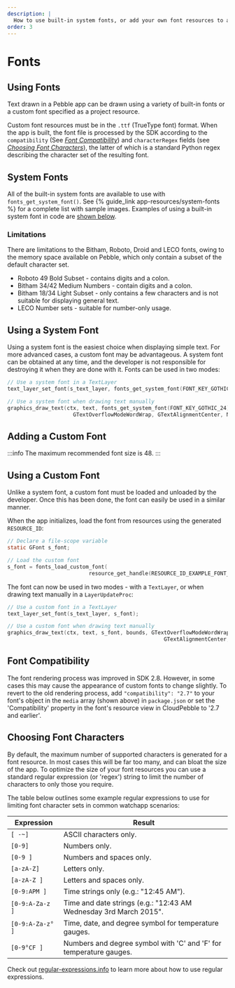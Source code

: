 ```yaml
---
description: |
  How to use built-in system fonts, or add your own font resources to a project.
order: 3
---
```


# Fonts

<SdkToggle />

## Using Fonts

Text drawn in a Pebble app can be drawn using a variety of built-in fonts or a
custom font specified as a project resource.

Custom font resources must be in the `.ttf` (TrueType font) format. When the app
is built, the font file is processed by the SDK according to the `compatibility`
(See [*Font Compatibility*](#font-compatibility)) and `characterRegex`
fields (see [*Choosing Font Characters*](#choosing-font-characters)), the latter
of which is a standard Python regex describing the character set of the
resulting font.


## System Fonts

All of the built-in system fonts are available to use with
``fonts_get_system_font()``. See {% guide_link app-resources/system-fonts %} for
a complete list with sample images. Examples of using a built-in system font in
code are [shown below](#using-a-system-font).


### Limitations

There are limitations to the Bitham, Roboto, Droid and LECO fonts, owing to the
memory space available on Pebble, which only contain a subset of the default
character set.

* Roboto 49 Bold Subset - contains digits and a colon.
* Bitham 34/42 Medium Numbers - contain digits and a colon.
* Bitham 18/34 Light Subset - only contains a few characters and is not suitable
  for displaying general text.
* LECO Number sets - suitable for number-only usage.


## Using a System Font

Using a system font is the easiest choice when displaying simple text. For more
advanced cases, a custom font may be advantageous. A system font can be obtained
at any time, and the developer is not responsible for destroying it when they
are done with it. Fonts can be used in two modes:

```c
// Use a system font in a TextLayer
text_layer_set_font(s_text_layer, fonts_get_system_font(FONT_KEY_GOTHIC_24));
```

```c
// Use a system font when drawing text manually
graphics_draw_text(ctx, text, fonts_get_system_font(FONT_KEY_GOTHIC_24), bounds,
                     GTextOverflowModeWordWrap, GTextAlignmentCenter, NULL);
```


## Adding a Custom Font

<SdkPlatform>
<template #local>

After placing the font file in the project's `resources` directory, the custom
font can be added to a project as `font` `type` item in the `media` array in
`package.json`. The `name` field's contents will be made available at compile
time with `RESOURCE_ID_` at the front, and must end with the desired font size.
For example:

```json
"resources": {
  "media": [
    {
      "type": "font",
      "name": "EXAMPLE_FONT_20",
      "file": "example_font.ttf"
    }
  ]
}
```

</template>
<template #cloudpebble>

To add a custom font file to your project, click 'Add New' in the Resources
section of the sidebar. Set the 'Resource Type' to 'TrueType font', and upload
the file using the 'Choose file' button. Choose an 'Identifier', which will be
made available at compile time with `RESOURCE_ID_` at the front. This must end
with the desired font size ("EXAMPLE_FONT_20", for example).

Configure the other options as appropriate, then hit 'Save' to save the
resource.

</template>
</SdkPlatform>

:::info
The maximum recommended font size is 48.
:::

## Using a Custom Font

Unlike a system font, a custom font must be loaded and unloaded by the
developer. Once this has been done, the font can easily be used in a similar
manner.

When the app initializes, load the font from resources using the generated
`RESOURCE_ID`:

```c
// Declare a file-scope variable
static GFont s_font;
```

```c
// Load the custom font
s_font = fonts_load_custom_font(
                          resource_get_handle(RESOURCE_ID_EXAMPLE_FONT_20));
```

The font can now be used in two modes - with a ``TextLayer``, or when drawing
text manually in a ``LayerUpdateProc``:

```c
// Use a custom font in a TextLayer
text_layer_set_font(s_text_layer, s_font);
```

```c
// Use a custom font when drawing text manually
graphics_draw_text(ctx, text, s_font, bounds, GTextOverflowModeWordWrap,
                                                  GTextAlignmentCenter, NULL);
```


## Font Compatibility

The font rendering process was improved in SDK 2.8. However, in some cases this
may cause the appearance of custom fonts to change slightly. To revert to the
old rendering process, add `"compatibility": "2.7"` to your font's object in the
`media` array (shown above) in `package.json` or set the 'Compatibility'
property in the font's resource view in CloudPebble to '2.7 and earlier'.


## Choosing Font Characters

By default, the maximum number of supported characters is generated for a font
resource. In most cases this will be far too many, and can bloat the size of the
app. To optimize the size of your font resources you can use a standard regular
expression (or 'regex') string to limit the number of characters to only those
you require.

The table below outlines some example regular expressions to use for limiting
font character sets in common watchapp scenarios:

| Expression | Result |
|------------|--------|
| `[ -~]` | ASCII characters only. |
| `[0-9]` | Numbers only. |
| `[0-9 ]` | Numbers and spaces only. |
| `[a-zA-Z]` | Letters only. |
| `[a-zA-Z ]` | Letters and spaces only. |
| `[0-9:APM ]` | Time strings only (e.g.: "12:45 AM"). |
| `[0-9:A-Za-z ]` | Time and date strings (e.g.: "12:43 AM Wednesday 3rd March 2015". |
| `[0-9:A-Za-z° ]` | Time, date, and degree symbol for temperature gauges. |
| `[0-9°CF ]` | Numbers and degree symbol with 'C' and 'F' for temperature gauges. |


<SdkPlatform>
<template #cloudpebble>

Open the font's configuration screen under 'Resources', then enter the desired
regex in the 'Characters' field. Check the preview of the new set of characters,
then choose 'Save'.

</template>
<template #local>

Add the `characterRegex` key to any font objects in `package.json`'s
`media` array.

```json
"media": [
  {
    "characterRegex": "[:0-9]",
    "type": "font",
    "name": "EXAMPLE_FONT",
    "file": "example_font.ttf"
  }
]
```

</template>
</SdkPlatform>

Check out
[regular-expressions.info](http://www.regular-expressions.info/tutorial.html)
to learn more about how to use regular expressions.
